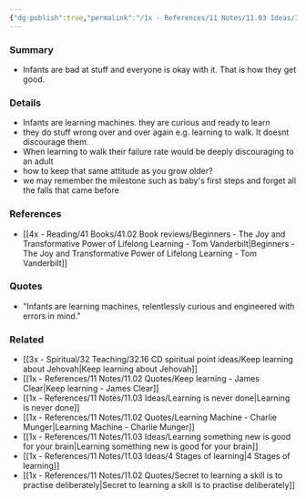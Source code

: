 ```yaml
---
{"dg-publish":true,"permalink":"/1x - References/11 Notes/11.03 Ideas/Infants are not discouraged by failure/","title":"Infants are not discouraged by failure","noteIcon":"","created":"2023-02-12T08:04:00.000+03:00","updated":"2024-02-14T20:18:29.377+03:00"}
---
```



### Summary
- Infants are bad at stuff and everyone is okay with it. That is how they get good.

### Details
- Infants are learning machines. they are curious and ready to learn
- they do stuff wrong over and over again e.g. learning to walk. It doesnt discourage them.
- When learning to walk their failure rate would be deeply discouraging to an adult
- how to keep that same attitude as you grow older?
- we may remember the milestone such as baby's first steps and forget all the falls that came before

### References
- [[4x - Reading/41 Books/41.02 Book reviews/Beginners - The Joy and Transformative Power of Lifelong Learning - Tom Vanderbilt\|Beginners - The Joy and Transformative Power of Lifelong Learning - Tom Vanderbilt]]

### Quotes
- "Infants are learning machines, relentlessly curious and engineered with errors in mind." 

### Related
- [[3x - Spiritual/32 Teaching/32.16 CD spiritual point ideas/Keep learning about Jehovah\|Keep learning about Jehovah]]
- [[1x - References/11 Notes/11.02 Quotes/Keep learning - James Clear\|Keep learning - James Clear]]
- [[1x - References/11 Notes/11.03 Ideas/Learning is never done\|Learning is never done]]
- [[1x - References/11 Notes/11.02 Quotes/Learning Machine - Charlie Munger\|Learning Machine - Charlie Munger]]
- [[1x - References/11 Notes/11.03 Ideas/Learning something new is good for your brain\|Learning something new is good for your brain]]
- [[1x - References/11 Notes/11.03 Ideas/4 Stages of learning\|4 Stages of learning]]
- [[1x - References/11 Notes/11.02 Quotes/Secret to learning a skill is to practise deliberately\|Secret to learning a skill is to practise deliberately]]